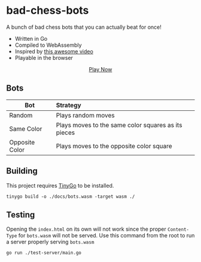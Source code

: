 # bad-chess-bots

A bunch of bad chess bots that you can actually beat for once!

* Written in Go
* Compiled to WebAssembly
* Inspired by [this awesome video](https://www.youtube.com/watch?v=DpXy041BIlA)
* Playable in the browser

<p align="center"><a href="https://f0nkey.github.io/bad-chess-bots/">Play Now</a></p>

## Bots

| Bot            | Strategy                                            |
|----------------|:----------------------------------------------------|
| Random         | Plays random moves                                  | 
| Same Color     | Plays moves to the same color squares as its pieces | 
| Opposite Color | Plays moves to the opposite color square            | 

## Building
This project requires [TinyGo](https://github.com/tinygo-org/tinygo) to be installed.

`tinygo build -o ./docs/bots.wasm -target wasm ./`

## Testing
Opening the `index.html` on its own will not work since the proper `Content-Type` for `bots.wasm` will not be served. Use this command from the root to run a server properly serving `bots.wasm`

`go run ./test-server/main.go`
